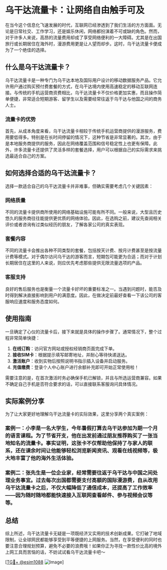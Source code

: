 # 乌干达流量卡：让网络自由触手可及

在当今这个信息化飞速发展的时代，互联网已经渗透到了我们生活的方方面面。无论是日常社交、工作学习，还是娱乐休闲，网络都扮演着不可或缺的角色。然而，对于许多人来说，高昂的流量费用却成了享受网络便利的一大障碍。尤其是在出国旅行或长期居住在海外时，漫游费用更是让人望而却步。这时，乌干达流量卡便成为了一个绝佳的选择。

## 什么是乌干达流量卡？

乌干达流量卡是一种专门为乌干达本地及国际用户设计的移动数据服务产品。它允许用户通过购买预付费套餐的方式，在乌干达境内使用高速稳定的移动互联网连接。与传统的手机运营商资费相比，乌干达流量卡不仅价格更加实惠，而且操作简单便捷，非常适合短期游客、留学生以及需要经常往返于乌干达与他国之间的商务人士。

### 流量卡的优势

首先，从成本角度来看，乌干达流量卡相较于传统手机运营商提供的漫游服务，费用要低得多。特别是在长时间停留的情况下，这种节省是非常显著的。其次，由于是本地服务商提供的服务，因此在网络覆盖范围和信号稳定性上也更有保障。此外，许多流量卡还提供了灵活多样的套餐选择，用户可以根据自己的实际需求来挑选最适合自己的方案。

## 如何选择合适的乌干达流量卡？

选择一款适合自己的乌干达流量卡并非难事，但确实需要考虑几个关键因素：

### 网络质量

不同的流量卡提供商所使用的网络基础设施可能有所不同。一般来说，大型且历史悠久的服务商往往能提供更优质的网络体验。因此，在选购之前，建议先查阅相关评价或者咨询有过类似经历的朋友，了解各家公司的真实表现。

### 套餐内容

不同的流量卡会推出各种不同类型的套餐，包括按天计费、按月计费甚至是按流量计费等模式。对于偶尔访问乌干达的游客而言，短期包可能更为合适；而对于计划长期居住在这里的人来说，则应优先考虑那些提供无限流量选项的产品。

### 客服支持

良好的售后服务也是衡量一个流量卡好坏的重要标准之一。当遇到问题时，能否及时得到解决直接影响到用户的满意度。因此，在做决定前最好查看一下该公司的客服响应速度和服务态度如何。

## 使用指南

一旦确定了心仪的流量卡后，接下来就是具体的操作步骤了。通常情况下，整个过程非常简单快捷：

1. **在线订购**：访问官方网站或授权经销商页面完成下单。
2. **接收SIM卡**：根据提示填写邮寄地址，并耐心等待快递送达。
3. **激活账户**：收到实物后按照说明书指示插入设备并启动服务。
4. **充值缴费**：登录个人中心账户进行余额补充即可开始正常使用啦！

需要注意的是，在首次激活时务必确保手机已解锁，并且与所选运营商兼容。如果不确定自己手机是否符合要求的话，可以直接联系客服询问具体情况。

## 实际案例分享

为了让大家更好地理解乌干达流量卡的实际效果，这里分享两个真实案例：

### 案例一：小李是一名大学生，今年暑假打算去乌干达参加为期一个月的语言课程。为了节省开支，他在出发前通过朋友推荐购买了一张当地知名的流量卡。事实证明，这张卡不仅帮助他保持了与家人的联系，还在课余时间让他能够轻松浏览新闻资讯、观看在线视频等，极大地丰富了他的海外生活体验。

### 案例二：张先生是一位企业家，经常需要往返于乌干达与中国之间处理业务事宜。过去每次出国都需要支付高额的国际漫游费，自从改用乌干达流量卡之后，不仅大幅降低了通信成本，还提高了工作效率——因为随时随地都能快速接入互联网查看邮件、参与视频会议等等。

## 总结

综上所述，乌干达流量卡无疑是一项既经济又实用的技术创新成果。它打破了地域限制，让全球网民都能够享受到平等便捷的上网服务。当然，在享受便利的同时也要注意合理规划预算，避免不必要的浪费哦！如果你正为寻找一款性价比高的境外上网工具而苦恼的话，不妨试试看乌干达流量卡吧～

[[TG💪+ @esim1088](https://t.me/s/esim1088) ![Image](https://i.postimg.cc/4NQfJmqS/Snipaste-2025-05-13-00-14-12.png)]